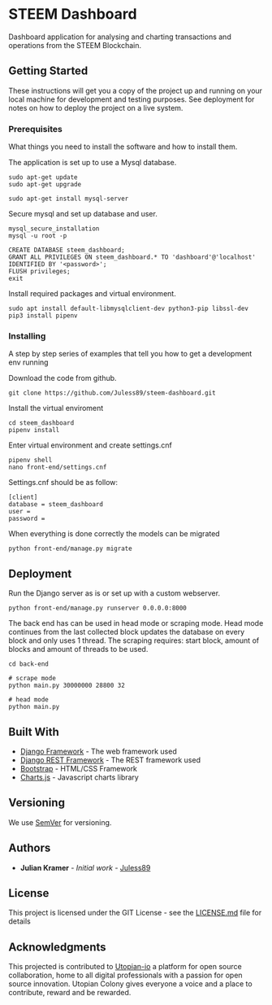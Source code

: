 # STEEM Dashboard

Dashboard application for analysing and charting transactions and operations from the STEEM Blockchain.

## Getting Started

These instructions will get you a copy of the project up and running on your local machine for development and testing purposes. See deployment for notes on how to deploy the project on a live system.

### Prerequisites

What things you need to install the software and how to install them.

The application is set up to use a Mysql database.

```
sudo apt-get update
sudo apt-get upgrade

sudo apt-get install mysql-server
```

Secure mysql and set up database and user.
```
mysql_secure_installation
mysql -u root -p

CREATE DATABASE steem_dashboard;
GRANT ALL PRIVILEGES ON steem_dashboard.* TO 'dashboard'@'localhost' IDENTIFIED BY '<password>';
FLUSH privileges;
exit
```

Install required packages and virtual environment.

```
sudo apt install default-libmysqlclient-dev python3-pip libssl-dev
pip3 install pipenv 
```

### Installing

A step by step series of examples that tell you how to get a development env running

Download the code from github.

```
git clone https://github.com/Juless89/steem-dashboard.git
```


Install the virtual enviroment
```
cd steem_dashboard
pipenv install
```
Enter virtual environment and create settings.cnf

```
pipenv shell
nano front-end/settings.cnf
```

Settings.cnf should be as follow:
```
[client]
database = steem_dashboard
user = 
password = 
```

When everything is done correctly the models can be migrated
```
python front-end/manage.py migrate

```

## Deployment

Run the Django server as is or set up with a custom webserver.

```
python front-end/manage.py runserver 0.0.0.0:8000
```

The back end has can be used in head mode or scraping mode. Head mode continues from the last collected block updates the database on every block and only uses 1 thread. The scraping requires: start block, amount of blocks and amount of threads to be used. 


```
cd back-end

# scrape mode
python main.py 30000000 28800 32

# head mode
python main.py
```

## Built With

* [Django Framework](https://github.com/django/django) - The web framework used
* [Django REST Framework](https://github.com/django/django) - The REST framework used
* [Bootstrap](https://getbootstrap.com/) - HTML/CSS Framework
* [Charts.js](https://www.chartjs.org/) - Javascript charts library


## Versioning

We use [SemVer](http://semver.org/) for versioning.

## Authors

* **Julian Kramer** - *Initial work* - [Juless89](https://github.com/Juless89)

## License

This project is licensed under the GIT License - see the [LICENSE.md](LICENSE.md) file for details

## Acknowledgments

This projected is contributed to [Utopian-io](https://colony.utopian.io/) a platform for open source collaboration, home to all digital professionals with a passion for open source innovation. Utopian Colony gives everyone a voice and a place to contribute, reward and be rewarded.
